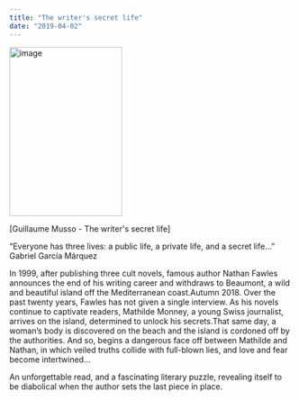 ```yaml
---
title: "The writer's secret life"
date: "2019-04-02"
---
```


<img width="200" height="300" src="https://www.guillaumemusso.com/sites/default/files/images/livres/couv/9782702165485-001-T.jpeg" alt="image">

\[Guillaume Musso - The writer's secret life]

“Everyone has three lives: a public life,
a private life, and a secret life...”
Gabriel García Márquez
 

In 1999, after publishing three cult novels, famous author Nathan Fawles announces the end of his writing career and withdraws to Beaumont, a wild and beautiful island off the Mediterranean coast.Autumn 2018. Over the past twenty years, Fawles has not given a single interview. As his novels continue to captivate readers, Mathilde Monney, a young Swiss journalist, arrives on the island, determined to unlock his secrets.That same day, a woman’s body is discovered on the beach and the island is cordoned off by the authorities. And so, begins a dangerous face off between  Mathilde  and  Nathan,  in  which  veiled  truths  collide  with  full-blown lies, and love and fear become intertwined...

An unforgettable read, and a fascinating literary puzzle, revealing itself to be diabolical when the author sets the last piece in place.

